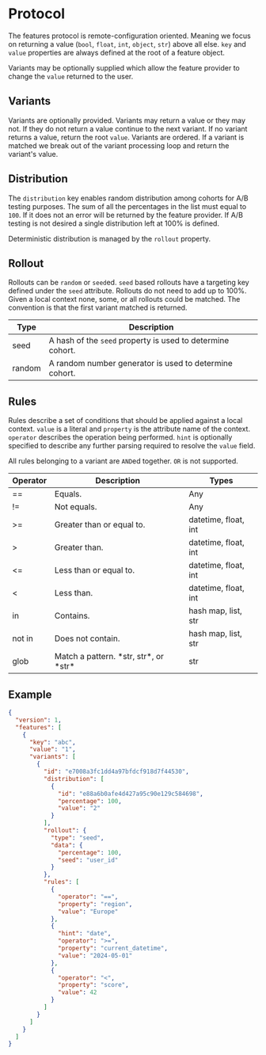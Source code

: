 # Protocol

The features protocol is remote-configuration oriented. Meaning we focus on returning a value (`bool`, `float`, `int`, `object`, `str`) above all else. `key` and `value` properties are always defined at the root of a feature object.

Variants may be optionally supplied which allow the feature provider to change the `value` returned to the user.

## Variants

Variants are optionally provided. Variants may return a value or they may not. If they do not return a value continue to the next variant. If no variant returns a value, return the root `value`. Variants are ordered. If a variant is matched we break out of the variant processing loop and return the variant's value.

## Distribution

The `distribution` key enables random distribution among cohorts for A/B testing purposes. The sum of all the percentages in the list must equal to `100`. If it does not an error will be returned by the feature provider. If A/B testing is not desired a single distribution left at 100% is defined.

Deterministic distribution is managed by the `rollout` property.

## Rollout

Rollouts can be `random` or `seed`ed. `seed` based rollouts have a targeting key defined under the `seed` attribute. Rollouts do not need to add up to 100%. Given a local context none, some, or all rollouts could be matched. The convention is that the first variant matched is returned.

| Type   | Description                                                |
| ------ | ---------------------------------------------------------- |
| seed   | A hash of the `seed` property is used to determine cohort. |
| random | A random number generator is used to determine cohort.     |

## Rules

Rules describe a set of conditions that should be applied against a local context. `value` is a literal and `property` is the attribute name of the context. `operator` describes the operation being performed. `hint` is optionally specified to describe any further parsing required to resolve the `value` field.

All rules belonging to a variant are `AND`ed together. `OR` is not supported.

| Operator | Description                               | Types                |
| -------- | ----------------------------------------- | -------------------- |
| ==       | Equals.                                   | Any                  |
| !=       | Not equals.                               | Any                  |
| >=       | Greater than or equal to.                 | datetime, float, int |
| >        | Greater than.                             | datetime, float, int |
| <=       | Less than or equal to.                    | datetime, float, int |
| <        | Less than.                                | datetime, float, int |
| in       | Contains.                                 | hash map, list, str  |
| not in   | Does not contain.                         | hash map, list, str  |
| glob     | Match a pattern. \*str, str\*, or \*str\* | str                  |

## Example

```json
{
  "version": 1,
  "features": [
    {
      "key": "abc",
      "value": "1",
      "variants": [
        {
          "id": "e7008a3fc1dd4a97bfdcf918d7f44530",
          "distribution": [
            {
              "id": "e88a6b0afe4d427a95c90e129c584698",
              "percentage": 100,
              "value": "2"
            }
          ],
          "rollout": {
            "type": "seed",
            "data": {
              "percentage": 100,
              "seed": "user_id"
            }
          },
          "rules": [
            {
              "operator": "==",
              "property": "region",
              "value": "Europe"
            },
            {
              "hint": "date",
              "operator": ">=",
              "property": "current_datetime",
              "value": "2024-05-01"
            },
            {
              "operator": "<",
              "property": "score",
              "value": 42
            }
          ]
        }
      ]
    }
  ]
}
```
